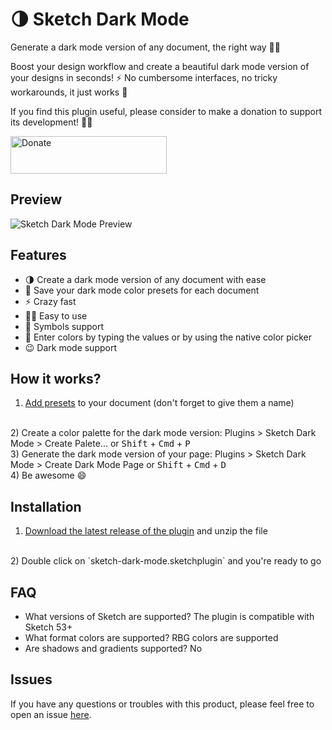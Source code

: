 # 🌗 Sketch Dark Mode

Generate a dark mode version of any document, the right way 💅🏼

Boost your design workflow and create a beautiful dark mode version of your designs in seconds! ⚡️
No cumbersome interfaces, no tricky workarounds, it just works 🍎

If you find this plugin useful, please consider to make a donation to support its development! 🙏🏼

<a href="https://www.buymeacoffee.com/eddiesigner" target="_blank"><img src="https://res.cloudinary.com/edev/image/upload/v1583011476/button_y8hgt8.png" alt="Donate" style="width: 250px !important; height: 60px !important;" width="250" height="60"></a>

## Preview

![Sketch Dark Mode Preview](https://res.cloudinary.com/edev/image/upload/v1583016329/sketch-dark-mode/preview.gif)

## Features

* 🌗 Create a dark mode version of any document with ease
* 💾 Save your dark mode color presets for each document
* ⚡️ Crazy fast
* 🙌🏼 Easy to use
* 🚸 Symbols support
* 🎨 Enter colors by typing the values or by using the native color picker
* 😉 Dark mode support

## How it works?

1) [Add presets](https://www.sketch.com/docs/styling/#presets) to your document (don't forget to give them a name)
<br>
2) Create a color palette for the dark mode version: Plugins > Sketch Dark Mode > Create Palete... or <kbd>Shift</kbd> + <kbd>Cmd</kbd> + <kbd>P</kbd>
<br>
3) Generate the dark mode version of your page: Plugins > Sketch Dark Mode > Create Dark Mode Page or <kbd>Shift</kbd> + <kbd>Cmd</kbd> + <kbd>D</kbd>
<br>
4) Be awesome 😄

## Installation

1) [Download the latest release of the plugin](https://github.com/eddiesigner/sketch-dark-mode/releases/latest/download/sketch-dark-mode.sketchplugin.zip) and unzip the file
<br>
2) Double click on `sketch-dark-mode.sketchplugin` and you're ready to go

## FAQ

* What versions of Sketch are supported? The plugin is compatible with Sketch 53+
* What format colors are supported? RBG colors are supported
* Are shadows and gradients supported? No

## Issues

If you have any questions or troubles with this product, please feel free to open an issue [here](https://github.com/eddiesigner/sketch-dark-mode/issues).
